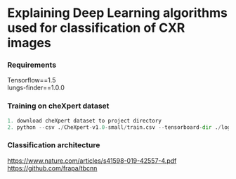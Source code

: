 # Explaining Deep Learning algorithms used for classification of CXR images

### Requirements
Tensorflow==1.5<br/>
lungs-finder==1.0.0

###  Training on cheXpert  dataset

```python
1. download cheXpert dataset to project directory
2. python --csv ./CheXpert-v1.0-small/train.csv --tensorboard-dir ./logs --checkpoint-dir ./snapshots
``` 

###  Classification architecture 

 https://www.nature.com/articles/s41598-019-42557-4.pdf<br/>
 https://github.com/frapa/tbcnn

